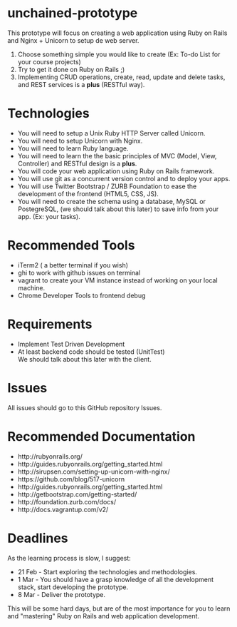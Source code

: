 unchained-prototype
===================

This prototype will focus on creating a web application using Ruby on Rails and Nginx + Unicorn to setup de web server.

1. Choose something simple you would like to create (Ex: To-do List for your course projects)
2. Try to get it done on Ruby on Rails ;)
3. Implementing CRUD operations, create, read, update and delete tasks, and REST services is a <strong>plus</strong> (RESTful way).

<h1>Technologies</h1>
<ul>
  <li>You will need to setup a Unix Ruby HTTP Server called Unicorn.</li>
  <li>You will need to setup Unicorn with Nginx.</li>
  <li>You will need to learn Ruby language.</li>
  <li>You will need to learn the the basic principles of MVC (Model, View, Controller) and RESTful design is a <strong>plus</strong>.
  <li>You will code your web application using Ruby on Rails framework.</li>
  <li>You will use git as a concurrent version control and to deploy your apps.</li>
  <li>You will use Twitter Bootstrap / ZURB Foundation to ease the development of the frontend (HTML5, CSS, JS).</li>
  <li>You will need to create the schema using a database, MySQL or PostegreSQL, (we should talk about this later) to save info from your app. (Ex: your tasks).</li>
</ul>

<h1>Recommended Tools</h1>
<ul>
<li>iTerm2 ( a better terminal if you wish)</li>
<li>ghi to work with github issues on terminal</li>
<li>vagrant to create your VM instance instead of working on your local machine.</li>
<li>Chrome Developer Tools to frontend debug</li>
</ul>

<h1>Requirements</h1>
<ul>
<li>Implement Test Driven Development</li>
<li>At least backend code should be tested (UnitTest)</li>
We should talk about this later with the client.
</ul>

<h1>Issues</h1>
All issues should go to this GitHub repository Issues.

<h1>Recommended Documentation</h1>
<ul>
<li>http://rubyonrails.org/</li>
<li>http://guides.rubyonrails.org/getting_started.html</li>
<li>http://sirupsen.com/setting-up-unicorn-with-nginx/</li>
<li>https://github.com/blog/517-unicorn</li>
<li>http://guides.rubyonrails.org/getting_started.html</li>
<li>http://getbootstrap.com/getting-started/</li>
<li>http://foundation.zurb.com/docs/</li>
<li>http://docs.vagrantup.com/v2/</li>
</ul>

<h1>Deadlines</h1>
As the learning process is slow, I suggest:
<ul>
<li>21 Feb - Start exploring the technologies and methodologies.</li>
<li>1 Mar - You should have a grasp knowledge of all the development stack, start developing the prototype.</li>
<li>8 Mar - Deliver the prototype.</li>
</ul>
This will be some hard days, but are of the most importance for you to learn and "mastering" Ruby on Rails and web application development.
